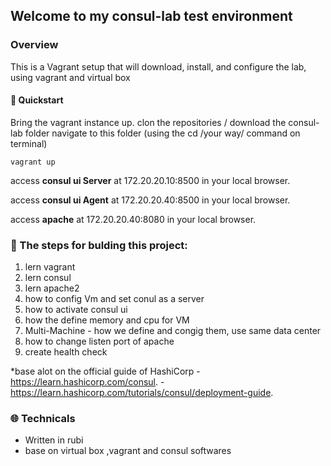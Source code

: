 
## Welcome to my consul-lab test environment

### Overview

This is a Vagrant setup that will download, install, and configure the lab, using vagrant and virtual box

#### :electric_plug: Quickstart

Bring the vagrant instance up.
clon the repositories / download the consul-lab folder 
navigate to this folder (using the cd /your way/  command on terminal)


```
vagrant up
```


access **consul ui Server** at 172.20.20.10:8500 in your local browser.

access **consul ui Agent** at 172.20.20.40:8500 in your local browser.

access **apache** at 172.20.20.40:8080 in your local browser.



### :notebook: The steps for bulding this project:

  1. lern vagrant
  2. lern consul
  3. lern apache2
  4. how to config Vm and set conul as a server
  5. how to activate consul ui
  6. how the define memory and cpu for VM
  7. Multi-Machine - how we define and congig them, use same data center
  8. how to change listen port of apache
  9. create health check

  *base alot on the official guide of HashiCorp 
   -https://learn.hashicorp.com/consul.
   -https://learn.hashicorp.com/tutorials/consul/deployment-guide.

### :globe_with_meridians: Technicals

  - Written in rubi
  - base on virtual box ,vagrant and consul softwares

